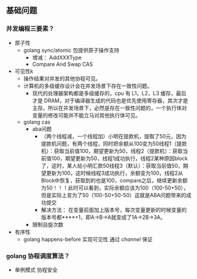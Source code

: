## 基础问题
### 并发编程三要素？
  - 原子性
    - golang sync/atomic 包提供原子操作支持
      - 增减： AddXXXType 
      - Compare And Swap CAS
  - 可见性k
    - 操作结果对并发的其他协程可见。
    - 计算机的多级缓存设计会在并发场景下存在一致性问题。
      - 现代的处理器架构都是多级缓存的，cpu 有 L1，L2，L3 缓存，最后才是 DRAM，对于编译器生成的代码也是优先使用寄存器，其次才是主存。所以在并发场景下，必然是存在一致性问题的，一个执行体对变量的修改可能并不能立马对其他执行体可见。
    - golang cas 
      - aba问题 
        - （两个线程减，一个线程加）小明在提款机，提取了50元，因为提款机问题，有两个线程，同时把余额从100变为50线程1（提款机）：获取当前值100，期望更新为50，线程2（提款机）：获取当前值100，期望更新为50，线程1成功执行，线程2某种原因block了，这时，某人给小明汇款50线程3（默认）：获取当前值50，期望更新为100，这时候线程3成功执行，余额变为100，线程2从Block中恢复，获取到的也是100，compare之后，继续更新余额为50！！！此时可以看到，实际余额应该为100（100-50+50），但是实际上变为了50（100-50+50-50）这就是ABA问题带来的成功提交
        - 解决方法： 在变量前面加上版本号，每次变量更新的时候变量的版本号都****+1，即A->B->A就变成了1A->2B->3A。
      - 限制自旋次数
  - 有序性
    - golang happens-before 实现可见性 通过 *channel* 保证
### golang 协程调度算法？
  - 单例模式 协程安全